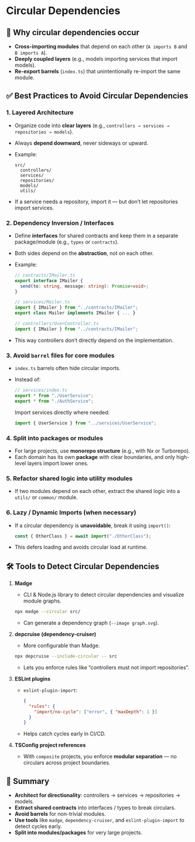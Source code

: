 # Circular Dependencies

## 🔄 Why circular dependencies occur

* **Cross-importing modules** that depend on each other (`A imports B` and `B imports A`).
* **Deeply coupled layers** (e.g., models importing services that import models).
* **Re-export barrels** (`index.ts`) that unintentionally re-import the same module.


## ✅ Best Practices to Avoid Circular Dependencies

### 1. **Layered Architecture**

* Organize code into **clear layers** (e.g., `controllers → services → repositories → models`).
* Always **depend downward**, never sideways or upward.
* Example:

  ```
  src/
    controllers/
    services/
    repositories/
    models/
    utils/
  ```
* If a service needs a repository, import it — but don’t let repositories import services.


### 2. **Dependency Inversion / Interfaces**

* Define **interfaces** for shared contracts and keep them in a separate package/module (e.g., `types` or `contracts`).
* Both sides depend on the **abstraction**, not on each other.
* Example:

  ```ts
  // contracts/IMailer.ts
  export interface IMailer {
    send(to: string, message: string): Promise<void>;
  }

  // services/Mailer.ts
  import { IMailer } from "../contracts/IMailer";
  export class Mailer implements IMailer { ... }

  // controllers/UserController.ts
  import { IMailer } from "../contracts/IMailer";
  ```
* This way controllers don’t directly depend on the implementation.


### 3. **Avoid `barrel` files for core modules**

* `index.ts` barrels often hide circular imports.
* Instead of:

  ```ts
  // services/index.ts
  export * from "./UserService";
  export * from "./AuthService";
  ```

  Import services directly where needed:

  ```ts
  import { UserService } from "../services/UserService";
  ```


### 4. **Split into packages or modules**

* For large projects, use **monorepo structure** (e.g., with Nx or Turborepo).
* Each domain has its own **package** with clear boundaries, and only high-level layers import lower ones.


### 5. **Refactor shared logic into utility modules**

* If two modules depend on each other, extract the shared logic into a `utils/` or `common/` module.


### 6. **Lazy / Dynamic Imports (when necessary)**

* If a circular dependency is **unavoidable**, break it using `import()`:

  ```ts
  const { OtherClass } = await import("./OtherClass");
  ```
* This defers loading and avoids circular load at runtime.


## 🛠 Tools to Detect Circular Dependencies

1. **Madge**

   * CLI & Node.js library to detect circular dependencies and visualize module graphs.

   ```bash
   npx madge --circular src/
   ```

   * Can generate a dependency graph (`--image graph.svg`).

2. **depcruise (dependency-cruiser)**

   * More configurable than Madge.

   ```bash
   npx depcruise --include-circular -- src
   ```

   * Lets you enforce rules like “controllers must not import repositories”.

3. **ESLint plugins**

   * `eslint-plugin-import`:

     ```json
     {
       "rules": {
         "import/no-cycle": ["error", { "maxDepth": 1 }]
       }
     }
     ```
   * Helps catch cycles early in CI/CD.

4. **TSConfig project references**

   * With `composite` projects, you enforce **modular separation** — no circulars across project boundaries.


## 🔑 Summary

* **Architect for directionality**: controllers → services → repositories → models.
* **Extract shared contracts** into interfaces / types to break circulars.
* **Avoid barrels** for non-trivial modules.
* **Use tools** like `madge`, `dependency-cruiser`, and `eslint-plugin-import` to detect cycles early.
* **Split into modules/packages** for very large projects.
